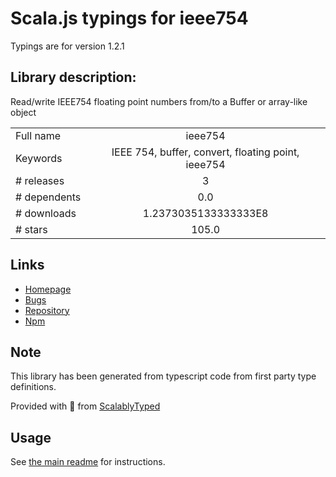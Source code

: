 
# Scala.js typings for ieee754

Typings are for version 1.2.1

## Library description:
Read/write IEEE754 floating point numbers from/to a Buffer or array-like object

|                    |                 |
| ------------------ | :-------------: |
| Full name          | ieee754 |
| Keywords           | IEEE 754, buffer, convert, floating point, ieee754 |
| # releases         | 3 |
| # dependents       | 0.0 |
| # downloads        | 1.2373035133333333E8 |
| # stars            | 105.0 |

## Links
- [Homepage](https://github.com/feross/ieee754#readme)
- [Bugs](https://github.com/feross/ieee754/issues)
- [Repository](https://github.com/feross/ieee754)
- [Npm](https://www.npmjs.com/package/ieee754)
    


## Note
This library has been generated from typescript code from first party type definitions.

Provided with :purple_heart: from [ScalablyTyped](https://github.com/oyvindberg/ScalablyTyped)

## Usage
See [the main readme](../../readme.md) for instructions.


